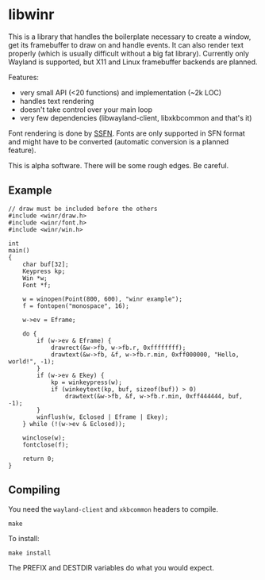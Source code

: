 # libwinr
This is a library that handles the boilerplate necessary to create a window, get
its framebuffer to draw on and handle events. It can also render text properly
(which is usually difficult without a big fat library). Currently only Wayland
is supported, but X11 and Linux framebuffer backends are planned.

Features:

- very small API (<20 functions) and implementation (~2k LOC)
- handles text rendering
- doesn't take control over your main loop
- very few dependencies (libwayland-client, libxkbcommon and that's it)

Font rendering is done by [SSFN][]. Fonts are only supported in SFN format and
might have to be converted (automatic conversion is a planned feature).

This is alpha software. There will be some rough edges. Be careful.

[SSFN]: https://gitlab.com/bztsrc/scalable-font2

## Example

    // draw must be included before the others
    #include <winr/draw.h>
    #include <winr/font.h>
    #include <winr/win.h>

    int
    main()
    {
        char buf[32];
        Keypress kp;
        Win *w;
        Font *f;

        w = winopen(Point(800, 600), "winr example");
        f = fontopen("monospace", 16);

        w->ev = Eframe;

        do {
            if (w->ev & Eframe) {
                drawrect(&w->fb, w->fb.r, 0xffffffff);
                drawtext(&w->fb, &f, w->fb.r.min, 0xff000000, "Hello, world!", -1);
            }
            if (w->ev & Ekey) {
                kp = winkeypress(w);
                if (winkeytext(kp, buf, sizeof(buf)) > 0)
                    drawtext(&w->fb, &f, w->fb.r.min, 0xff444444, buf, -1);
            }
            winflush(w, Eclosed | Eframe | Ekey);
        } while (!(w->ev & Eclosed));

        winclose(w);
        fontclose(f);

        return 0;
    }

## Compiling

You need the `wayland-client` and `xkbcommon` headers to compile.

    make

To install:

    make install

The PREFIX and DESTDIR variables do what you would expect.

